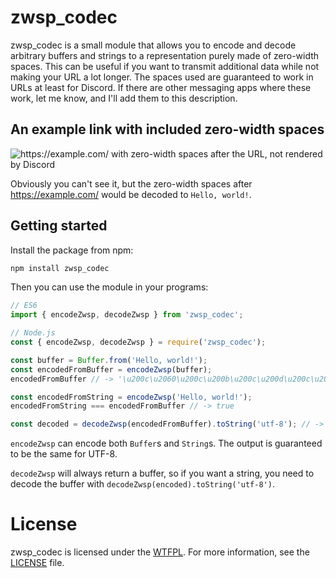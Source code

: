 # zwsp_codec

zwsp_codec is a small module that allows you to encode and decode arbitrary buffers and strings to a representation
purely made of zero-width spaces. This can be useful if you want to transmit additional data while not making your URL
a lot longer. The spaces used are guaranteed to work in URLs at least for Discord. If there are other messaging apps
where these work, let me know, and I'll add them to this description.

## An example link with included zero-width spaces

![https://example.com/ with zero-width spaces after the URL, not rendered by Discord](https://egirl.rip/6ph7XVe9Gz.png?key=IZOltDzAj4hWt5)

Obviously you can't see it, but the zero-width spaces after https://example.com/ would be decoded to `Hello, world!`.

## Getting started

Install the package from npm:

```bash
npm install zwsp_codec
```

Then you can use the module in your programs:

```js
// ES6
import { encodeZwsp, decodeZwsp } from 'zwsp_codec';

// Node.js
const { encodeZwsp, decodeZwsp } = require('zwsp_codec');

const buffer = Buffer.from('Hello, world!');
const encodedFromBuffer = encodeZwsp(buffer);
encodedFromBuffer // -> '\u200c\u2060\u200c\u200b\u200c\u200d\u200c\u200c\u200c\u2060\u200b\u2060\u200c\u2060\u200c\u200b'

const encodedFromString = encodeZwsp('Hello, world!');
encodedFromString === encodedFromBuffer // -> true

const decoded = decodeZwsp(encodedFromBuffer).toString('utf-8'); // -> 'Hello, world!'
```

`encodeZwsp` can encode both `Buffer`s and `String`s. The output is guaranteed to be the same for UTF-8.

`decodeZwsp` will always return a buffer, so if you want a string,
you need to decode the buffer with `decodeZwsp(encoded).toString('utf-8')`.

# License

zwsp_codec is licensed under the [WTFPL](http://www.wtfpl.net/). For more information, see the [LICENSE](LICENSE) file.
